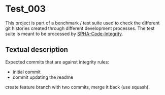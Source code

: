 # Test_003
This project is part of a benchmark / test suite used to check the different git histories created through different development processes.
The test suite is meant to be processed by [SPHA-Code-Integrity](https://github.com/fraunhofer-iem/SPHA-Code-Integrity).

## Textual description
Expected commits that are against integrity rules: 
* initial commit
* commit updating the readme

create feature branch with two commits, merge it back (use squash).
